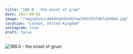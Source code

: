 ```yaml
---
title: "188.0 - the onset of grum"
date: 2017-08-01
image: "/img/photo/de0dda6d426bfaa3301f63748fa549b6.jpg"
location: "London, United Kingdom"
instagram: true
draft: false
---
```


![188.0 - the onset of grum](/img/photo/de0dda6d426bfaa3301f63748fa549b6.jpg)
